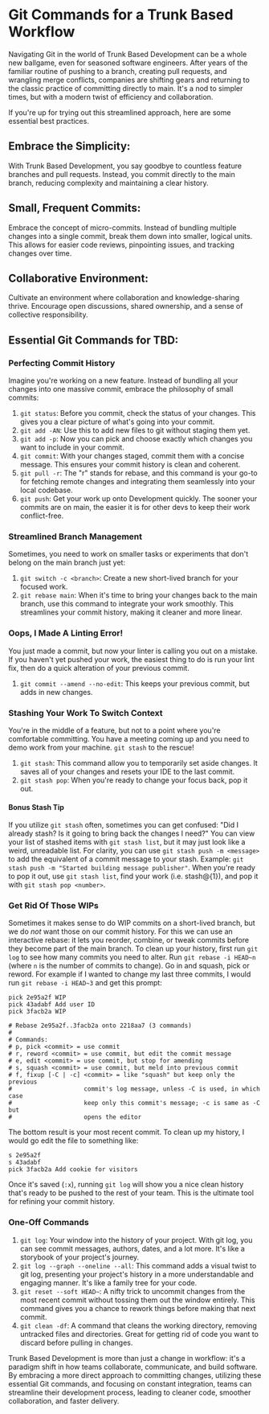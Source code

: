 # Git Commands for a Trunk Based Workflow

Navigating Git in the world of Trunk Based Development can be a whole new ballgame, even for seasoned software
engineers.
After years of the familiar routine of pushing to a branch, creating pull requests, and wrangling merge conflicts,
companies are shifting gears and returning to the classic practice of committing directly to main.
It's a nod to simpler times, but with a modern twist of efficiency and collaboration.

If you're up for trying out this streamlined approach, here are some essential best practices.

## Embrace the Simplicity:

With Trunk Based Development, you say goodbye to countless feature branches and pull requests.
Instead, you commit directly to the main branch, reducing complexity and maintaining a clear history.

## Small, Frequent Commits:

Embrace the concept of micro-commits.
Instead of bundling multiple changes into a single commit, break them down into smaller, logical units.
This allows for easier code reviews, pinpointing issues, and tracking changes over time.

## Collaborative Environment:

Cultivate an environment where collaboration and knowledge-sharing thrive.
Encourage open discussions, shared ownership, and a sense of collective responsibility.

## Essential Git Commands for TBD:

### Perfecting Commit History

Imagine you're working on a new feature. 
Instead of bundling all your changes into one massive commit, embrace the philosophy of small commits:

1. `git status`: Before you commit, check the status of your changes. This gives you a clear picture of what's going into your commit.
1. `git add -AN`: Use this to add new files to git without staging them yet.
1. `git add -p`: Now you can pick and choose exactly which changes you want to include in your commit.
1. `git commit`: With your changes staged, commit them with a concise message. 
This ensures your commit history is clean and coherent.
1. `git pull -r`: The "r" stands for rebase, and this command is your go-to for fetching remote changes and integrating them seamlessly into your local codebase.
1. `git push`: Get your work up onto Development quickly. 
The sooner your commits are on main, the easier it is for other devs to keep their work conflict-free.

### Streamlined Branch Management

Sometimes, you need to work on smaller tasks or experiments that don't belong on the main branch just yet:

1. `git switch -c <branch>`: Create a new short-lived branch for your focused work.
1. `git rebase main`: When it's time to bring your changes back to the main branch, use this command to integrate your work smoothly.
This streamlines your commit history, making it cleaner and more linear.

### Oops, I Made A Linting Error!

You just made a commit, but now your linter is calling you out on a mistake. 
If you haven't yet pushed your work, the easiest thing to do is run your lint fix, then do a quick alteration of your previous commit.

1. `git commit --amend --no-edit`: This keeps your previous commit, but adds in new changes.

### Stashing Your Work To Switch Context

You're in the middle of a feature, but not to a point where you're comfortable committing.
You have a meeting coming up and you need to demo work from your machine.
`git stash` to the rescue!

1. `git stash`: This command allow you to temporarily set aside changes.
It saves all of your changes and resets your IDE to the last commit.
1. `git stash pop`: When you're ready to change your focus back, pop it out. 

#### Bonus Stash Tip

If you utilize `git stash` often, sometimes you can get confused: "Did I already stash? Is it going to bring back the changes I need?"
You can view your list of stashed items with `git stash list`, but it may just look like a weird, unreadable list.
For clarity, you can use `git stash push -m <message>` to add the equivalent of a commit message to your stash.
Example: `git stash push -m "Started building message publisher"`.
When you're ready to pop it out, use `git stash list`, find your work (i.e. stash@{1}), and pop it with `git stash pop <number>`.

### Get Rid Of Those WIPs

Sometimes it makes sense to do WIP commits on a short-lived branch, but we do _not_ want those on our commit history.
For this we can use an interactive rebase: it lets you reorder, combine, or tweak commits before they become part of the main branch.
To clean up your history, first run `git log` to see how many commits you need to alter. 
Run `git rebase -i HEAD~n` (where `n` is the number of commits to change).
Go in and squash, pick or reword. For example if I wanted to change my last three commits, I would run `git rebase -i HEAD~3` and get this prompt:

```
pick 2e95a2f WIP
pick 43adabf Add user ID
pick 3facb2a WIP

# Rebase 2e95a2f..3facb2a onto 2218aa7 (3 commands)
#
# Commands:
# p, pick <commit> = use commit
# r, reword <commit> = use commit, but edit the commit message
# e, edit <commit> = use commit, but stop for amending
# s, squash <commit> = use commit, but meld into previous commit
# f, fixup [-C | -c] <commit> = like "squash" but keep only the previous
#                    commit's log message, unless -C is used, in which case
#                    keep only this commit's message; -c is same as -C but
#                    opens the editor
```

The bottom result is your most recent commit. 
To clean up my history, I would go edit the file to something like:

```
s 2e95a2f
s 43adabf
pick 3facb2a Add cookie for visitors
```

Once it's saved (`:x`), running `git log` will show you a nice clean history that's ready to be pushed to the rest of your team.
This is the ultimate tool for refining your commit history.

### One-Off Commands

1. `git log`: Your window into the history of your project. With git log, you can see commit messages, authors, dates, and a lot more.
It's like a storybook of your project's journey.
1. `git log --graph --oneline --all`: This command adds a visual twist to git log, presenting your project's history in a more understandable and engaging manner.
It's like a family tree for your code.
1. `git reset --soft HEAD~`: A nifty trick to uncommit changes from the most recent commit without tossing them out the window entirely. 
This command gives you a chance to rework things before making that next commit.
1. `git clean -df`: A command that cleans the working directory, removing untracked files and directories. 
Great for getting rid of code you want to discard before pulling in changes.

Trunk Based Development is more than just a change in workflow: it's a paradigm shift in how teams collaborate,
communicate, and build software.
By embracing a more direct approach to committing changes, utilizing these essential Git commands, and focusing on
constant integration, teams can streamline their development process, leading to cleaner code, smoother collaboration,
and faster delivery.